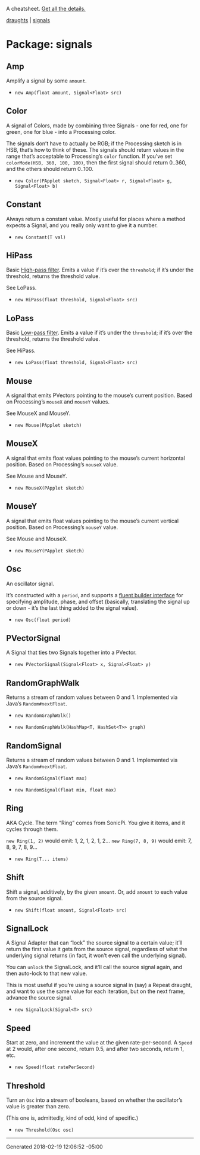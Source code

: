 A cheatsheet.
[Get all the details.](https://github.com/danbernier/draughts)

[draughts](draughts) | [signals](signals)

# Package: signals


## Amp


<p>Amplify a signal by some <code>amount</code>.</p>



* `new Amp(float amount, Signal<Float> src)`


## Color


<p>A signal of Colors, made by combining three Signals - one for red, one for
green, one for blue - into a Processing color.</p>

<p>The signals don’t have to actually be RGB; if the Processing sketch is in
HSB, that’s how to think of these. The signals should return values in the
range that’s acceptable to Processing’s <code>color</code> function. If you’ve set
<code>colorMode(HSB, 360, 100, 100)</code>, then the first signal should return 0..360,
and the others should return 0..100.</p>



* `new Color(PApplet sketch, Signal<Float> r, Signal<Float> g, Signal<Float> b)`


## Constant


<p>Always return a constant value. Mostly useful for places where a method
expects a Signal, and you really only want to give it a number.</p>



* `new Constant(T val)`


## HiPass


<p>Basic <a href="https://en.wikipedia.org/wiki/High-pass_filter">High-pass filter</a>.
Emits a value if it’s over the <code>threshold</code>; if it’s under the threshold,
returns the threshold value.</p>

<p>See LoPass.</p>



* `new HiPass(float threshold, Signal<Float> src)`


## LoPass


<p>Basic <a href="https://en.wikipedia.org/wiki/Low-pass_filter">Low-pass filter</a>.
Emits a value if it’s under the <code>threshold</code>; if it’s over the threshold,
returns the threshold value.</p>

<p>See HiPass.</p>



* `new LoPass(float threshold, Signal<Float> src)`


## Mouse


<p>A signal that emits PVectors pointing to the mouse’s current position.
Based on Processing’s <code>mouseX</code> and <code>mouseY</code> values.</p>

<p>See MouseX and MouseY.</p>



* `new Mouse(PApplet sketch)`


## MouseX


<p>A signal that emits float values pointing to the mouse’s current horizontal
position.  Based on Processing’s <code>mouseX</code> value.</p>

<p>See Mouse and MouseY.</p>



* `new MouseX(PApplet sketch)`


## MouseY


<p>A signal that emits float values pointing to the mouse’s current vertical
position.  Based on Processing’s <code>mouseY</code> value.</p>

<p>See Mouse and MouseX.</p>



* `new MouseY(PApplet sketch)`


## Osc


<p>An oscillator signal.</p>

<p>It’s constructed with a <code>period</code>, and supports a <a href="https://stackoverflow.com/questions/17937755/what-is-the-difference-between-a-fluent-interface-and-the-builder-pattern">fluent builder
interface</a>
for specifying amplitude, phase, and offset (basically, translating the
signal up or down - it’s the last thing added to the signal value).</p>



* `new Osc(float period)`


## PVectorSignal


<p>A Signal that ties two Signals together into a PVector.</p>



* `new PVectorSignal(Signal<Float> x, Signal<Float> y)`


## RandomGraphWalk


<p>Returns a stream of random values between 0 and 1. Implemented via Java’s
<code>Random#nextFloat</code>.</p>



* `new RandomGraphWalk()`

* `new RandomGraphWalk(HashMap<T, HashSet<T>> graph)`


## RandomSignal


<p>Returns a stream of random values between 0 and 1. Implemented via Java’s
<code>Random#nextFloat</code>.</p>



* `new RandomSignal(float max)`

* `new RandomSignal(float min, float max)`


## Ring


<p>AKA Cycle. The term “Ring” comes from SonicPi. You give it items, and it
cycles through them.</p>

<p><code>new Ring(1, 2)</code> would emit: 1, 2, 1, 2, 1, 2…
<code>new Ring(7, 8, 9)</code> would emit: 7, 8, 9, 7, 8, 9…</p>



* `new Ring(T... items)`


## Shift


<p>Shift a signal, additively, by the given <code>amount</code>. Or, add <code>amount</code> to
each value from the source signal.</p>



* `new Shift(float amount, Signal<Float> src)`


## SignalLock


<p>A Signal Adapter that can “lock” the source signal to a certain value; it’ll
return the first value it gets from the source signal, regardless of what
the underlying signal returns (in fact, it won’t even call the underlying
signal).</p>

<p>You can <code>unlock</code> the SignalLock, and it’ll call the source signal again, and
then auto-lock to that new value.</p>

<p>This is most useful if you’re using a source signal in (say) a Repeat
draught, and want to use the same value for each iteration, but on the next
frame, advance the source signal.</p>



* `new SignalLock(Signal<T> src)`


## Speed


<p>Start at zero, and increment the value at the given rate-per-second. A
<code>Speed</code> at 2 would, after one second, return 0.5, and after two seconds,
return 1, etc.</p>



* `new Speed(float ratePerSecond)`


## Threshold


<p>Turn an <code>Osc</code> into a stream of booleans, based on whether the oscillator’s
value is greater than zero.</p>

<p>(This one is, admittedly, kind of odd, kind of specific.)</p>



* `new Threshold(Osc osc)`



---------------

Generated 2018-02-19 12:06:52 -05:00
